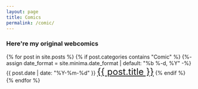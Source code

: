```yaml
---
layout: page
title: Comics
permalink: /comic/
---
```


<h3> Here're my original webcomics </h3>
<!--<ul>-->
  {% for post in site.posts %} 
  {% if post.categories contains "Comic" %}
	  {%- assign date_format = site.minima.date_format | default: "%b %-d, %Y" -%}
      <span class="artdate">{{ post.date | date: "%Y-%m-%d" }}</span>
	  <!--<br/>-->
      <a href="{{ site.baseurl }}{{ post.url }}" style="font-size:24px">{{ post.title }}</a>
	  <!--<br/>-->
  {% endif %}
  {% endfor %}

<!--</ul>-->

